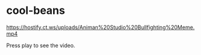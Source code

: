 # cool-beans

https://hostify.ct.ws/uploads/Animan%20Studio%20Bullfighting%20Meme.mp4

Press play to see the video.
